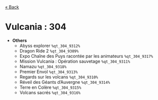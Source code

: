 <a href="../parks_available.md">&laquo; Back</a>
# Vulcania : 304
 - **Others** 
   - Abyss explorer `%qt_304_9312%`
   - Dragon Ride 2 `%qt_304_9309%`
   - Expo Chaîne des Puys racontée par les animateurs `%qt_304_9317%`
   - Mission Vulcania : Opération sauvetage `%qt_304_9311%`
   - Namazu `%qt_304_9318%`
   - Premier Envol `%qt_304_9313%`
   - Regards sur les volcans `%qt_304_9310%`
   - Réveil des Géants d’Auvergne `%qt_304_9314%`
   - Terre en Colère `%qt_304_9315%`
   - Volcans sacrés `%qt_304_9316%`